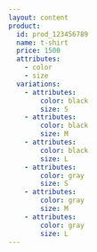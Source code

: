 ```yaml
---
layout: content
product:
  id: prod_123456789
  name: t-shirt
  price: 1500
  attributes:
    - color
    - size
  variations:
    - attributes:
        color: black
        size: S
    - attributes:
        color: black
        size: M
    - attributes:
        color: black
        size: L
    - attributes:
        color: gray
        size: S
    - attributes:
        color: gray
        size: M
    - attributes:
        color: gray
        size: L    
---
```

<amp-state id="product">
  <script type="application/json">
    {
      price: {{ page.product.price }},
      selectedColor: {{ page.product.variations.first.attributes.color }},
      selectedSize: {{ page.product.variations.first.attributes.size }},
    {%- assign mmmm = page.product.variations | group_by: "attributes.color" -%}
    {%- for aaa in mmmm -%}
      "{{ aaa.name }}": 
        {
        {%- assign nnn = aaa.items | group_by: "attributes.size"  -%}
        {%- for bbb in nnn -%}
          "{{ bbb.name }}": 
            {{ bbb.items.first | jsonify }}{% unless forloop.last %},{% endunless %}
        {% endfor %}
        }{% unless forloop.last %},{% endunless %}
    {%- endfor -%}
    }    
  </script>
</amp-state>

